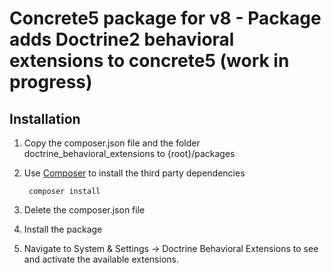 Concrete5 package for v8 - Package adds Doctrine2 behavioral extensions to concrete5 (work in progress)
======

Installation
------------------

1. Copy the composer.json file and the folder doctrine_behavioral_extensions to {root}/packages
2. Use [Composer](https://getcomposer.org/) to install the third party dependencies

        composer install

4. Delete the composer.json file
5. Install the package
6. Navigate to System & Settings -> Doctrine Behavioral Extensions to see and activate the available extensions.

